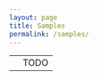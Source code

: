 ```yaml
---
layout: page
title: Samples
permalink: /samples/
---
```


<table>
    <tr>
        <td>
            <a href="sinewave">
                <canvas id="line-canvas" style="height: 200px; width: 300px"></canvas>
            </a>
        </td>
        <td>
            TODO
        </td>
    </tr>
</table>
<script>sample.setupMovingSineWave("line-canvas");</script>
